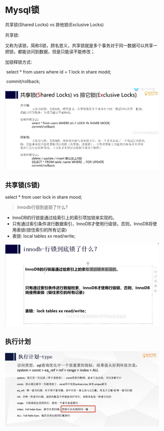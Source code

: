 # Mysql锁

共享锁(Shared Locks) vs 排他锁(Exclusive Locks)



共享锁:

​     又称为读锁，简称S锁，顾名思义，共享锁就是多个事务对于同一数据可以共享一把锁，都能访问到数据，但是只能读不能修改；

加锁释锁方式:

​	select * from users where id = 1 lock in share modd;



​	commit/rollback;



![](./images/lock.jpg)



## 共享锁(S锁)



select * from user lock in share mood;





> Innodb行锁到底锁了什么?



* InnoDB的行锁是通过给索引上的索引项加锁来实现的。
* 只有通过索引条件进行数据索引，InnoDB才使用行级锁，否则，InnoDB将使用表锁(锁住索引的所有记录)
* 表锁: local tables xx read/write;







![](./images/mysql-lock.png)



## 执行计划



![1544606327773](./images/exctor-plan.png)

